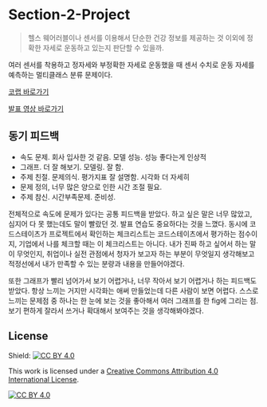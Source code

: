 # Section-2-Project
> 헬스 웨어러블이나 센서를 이용해서 단순한 건강 정보를 제공하는 것 이외에 정확한 자세로 운동하고 있는지 판단할 수 있을까.

여러 센서를 착용하고 정자세와 부정확한 자세로 운동했을 때 센서 수치로 운동 자세를 예측하는 멀티클래스 분류 문제이다.

[코랩 바로가기](Section_2_Project.ipynb)

[발표 영상 바로가기](https://www.youtube.com/watch?v=BnSiH-Ky-Ks)

## 동기 피드백
- 속도 문제. 회사 입사한 것 같음. 모델 성능. 성능 좋다는게 인상적
- 그래프. 더 잘 해보기. 모델링. 잘 함.
- 주제 친절. 문제의식. 평가지표 잘 설명함. 시각화 더 자세히
- 문제 정의, 너무 많은 양으로 인한 시간 조절 필요.
- 주제 참신. 시간부족문제. 준비성.

전체적으로 속도에 문제가 있다는 공통 피드백을 받았다. 하고 싶은 말은 너무 많았고, 심지어 다 못 했는데도 말이 빨랐던 것. 발표 연습도 중요하다는 것을 느꼈다. 동시에 코드스테이츠가 프로젝트에서 확인하는 체크리스트는 코드스테이츠에서 평가하는 점수이지, 기업에서 나를 체크할 때는 이 체크리스트는 아니다. 내가 진짜 하고 싶어서 하는 말이 무엇인지, 취업이나 실전 관점에서 청자가 보고자 하는 부분이 무엇일지 생각해보고 적정선에서 내가 만족할 수 있는 분량과 내용을 만들어야겠다.

또한 그래프가 빨리 넘어가서 보기 어렵거나, 너무 작아서 보기 어렵거나 하는 피드백도 받았다. 항상 느끼는 거지만 시각화는 애써 만들었는데 다른 사람이 보면 어렵다. 스스로 느끼는 문제점 중 하나는 한 눈에 보는 것을 좋아해서 여러 그래프를 한 fig에 그리는 점. 보기 편하게 잘라서 쓰거나 확대해서 보여주는 것을 생각해봐야겠다.

## License
Shield: [![CC BY 4.0][cc-by-shield]][cc-by]

This work is licensed under a
[Creative Commons Attribution 4.0 International License][cc-by].

[![CC BY 4.0][cc-by-image]][cc-by]

[cc-by]: http://creativecommons.org/licenses/by/4.0/
[cc-by-image]: https://i.creativecommons.org/l/by/4.0/88x31.png
[cc-by-shield]: https://img.shields.io/badge/License-CC%20BY%204.0-lightgrey.svg
